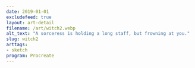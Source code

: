 ```yaml
---
date: 2019-01-01
excludefeed: true
layout: art-detail
filename: /art/witch2.webp
alt_text: "A sorceress is holding a long staff, but frowning at you."
slug: witch2
arttags:
- sketch
program: Procreate
---
```

